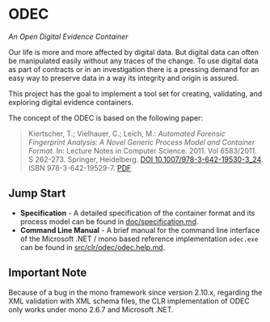 ODEC
====

*An Open Digital Evidence Container*

Our life is more and more affected by digital data. But digital data can often be manipulated easily without any traces of the change. To use digital data as part of contracts or in an investigation there is a pressing demand for an easy way to preserve data in a way its integrity and origin is assured.

This project has the goal to implement a tool set for creating, validating, and exploring digital evidence containers.

The concept of the ODEC is based on the following paper:

> Kiertscher, T.; Vielhauer, C.; Leich, M.: _Automated Forensic Fingerprint Analysis: A Novel Generic Process Model and Container Format._ In: Lecture Notes in Computer Science. 2011. Vol 6583/2011. S 262-273. Springer, Heidelberg. [DOI 10.1007/978-3-642-19530-3_24](http://dx.doi.org/10.1007/978-3-642-19530-3_24). ISBN 978-3-642-19529-7. [PDF](http://informatik.fh-brandenburg.de/~kiertsch/publication/KVL_GenericProcessAndContainerFormat_2011-01-14.pdf)

Jump Start
----------

* **Specification** - A detailed specification of the container format and its process model can be found in [doc/specification.md](doc/specification.md).
* **Command Line Manual** - A brief manual for the command line interface of the Microsoft .NET / mono based reference implementation `odec.exe` can be found in [src/clr/odec/odec.help.md](src/clr/odec/odec.help.md).

Important Note
--------------

Because of a bug in the mono framework since version 2.10.x, regarding the XML validation with XML schema files, the CLR implementation of ODEC only works under mono 2.6.7 and Microsoft .NET.
